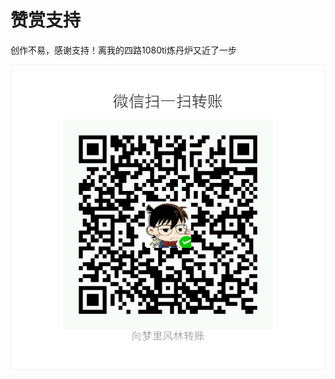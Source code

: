 # 赞赏支持

创作不易，感谢支持！离我的四路1080ti炼丹炉又近了一步

![&#x56FE;&#x7247;&#x540D;&#x79F0;](.gitbook/assets/1792645569.jpg)


